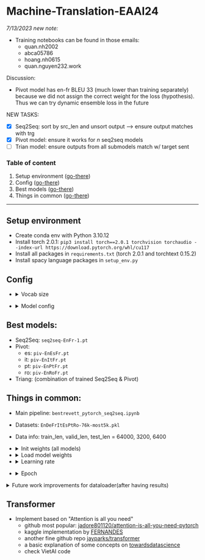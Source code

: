 # Machine-Translation-EAAI24

*7/13/2023 new note:*
* Training notebooks can be found in those emails:
    * quan.nh2002
    * abca05786
    * hoang.nh0615
    * quan.nguyen232.work

Discussion:
* Pivot model has en-fr BLEU 33 (much lower than training separately) because we did not assign the correct weight for the loss (hypothesis). Thus we can try dynamic ensemble loss in the future

NEW TASKS:
* [X] Seq2Seq: sort by src_len and unsort output --> ensure output matches with trg
* [X] Pivot model: ensure it works for $n$ seq2seq models
* [ ] Trian model: ensure outputs from all submodels match w/ target sent

### Table of content
1. Setup environment ([go-there](#setup-environment))
1. Config ([go-there](#config))
1. Best models ([go-there](#best-models))
1. Things in common ([go-there](#things-in-common))
---

## Setup environment
* Create conda env with Python 3.10.12
* Install torch 2.0.1: `pip3 install torch==2.0.1 torchvision torchaudio --index-url https://download.pytorch.org/whl/cu117`
* Install all packages in `requirements.txt` (torch 2.0.1 and torchtext 0.15.2)
* Install spacy language packages in `setup_env.py`

## Config

* <details><summary>Vocab size</summary>

    Build on first 64000 sentences of data `EnDeFrItEsPtRo-76k-most5k.pkl` with `min_freq=2`:
    * en: 6964
    * fr: 9703
    * es: 10461
    * it: 10712
    * pt: 10721
    * ro: 11989
</details>

* <details><summary>Model config</summary>

    * Embed_Dim = 256
    * Hidden_Dim = 512
    * Dropout = 0.5
</details>

## Best models:
* Seq2Seq: `seq2seq-EnFr-1.pt`
* Pivot:
    * es: `piv-EnEsFr.pt`
    * it: `piv-EnItFr.pt`
    * pt: `piv-EnPtFr.pt`
    * ro: `piv-EnRoFr.pt`
* Triang: (combination of trained Seq2Seq & Pivot)

## Things in common:
* Main pipeline: `bentrevett_pytorch_seq2seq.ipynb`
* Datasets: `EnDeFrItEsPtRo-76k-most5k.pkl`
* Data info: train_len, valid_len, test_len = 64000, 3200, 6400
* <details><summary>Init weights (all models)</summary>

    ```python
    def init_weights(m):
        for name, param in m.named_parameters():
            if 'weight' in name:
                nn.init.normal_(param.data, mean=0, std=0.01)
            else:
                nn.init.constant_(param.data, 0)    
    model.apply(init_weights);
    ```
    </details>

* <details><summary>Load model weights</summary>

    ```python
    checkpoint = torch.load('path_to_model/model_name.pt')
    model.load_state_dict(checkpoint['model_state_dict'])
    optimizer.load_state_dict(checkpoint['optimizer_state_dict'])
    scheduler.load_state_dict(checkpoint['scheduler_state_dict'])
    ```
    </details>

* <details><summary>Learning rate</summary>

    * Seq2Seq: start w/ $0.0012$, reduced by $\frac{2}{3}$ every epoch
    * Pivot: start w/ $0.0012$, reduced by $\frac{2}{3}$ at epoch 3rd, 6th, 8th, 9th, 10th.
</details>

* <details><summary>Epoch</summary>

    * Seq2Seq: 7
    * Pivot: 11
</details>



<details>
    <summary>Future work improvements for dataloader(after having results)</summary>

* Replace Field, BucketIterator with those:
    1. Use `build_vocab_from_iterator` ([example tutorial](https://pytorch.org/tutorials/beginner/text_sentiment_ngrams_tutorial.html))
    2. [torchtext.vocab](https://pytorch.org/text/stable/vocab.html)
    3. [torchtext tutorial general](https://pytorch.org/text/0.14.0/)
* `EmbeddingBag` with `offsets` can replace `Embedding` and `sent_len` is OPTIONAL since using `pack_padded_sequence` also reduces padding.

</details>

## Transformer
* Implement based on "Attention is all you need"
    * github most popular: [jadore801120/attention-is-all-you-need-pytorch](https://github.com/jadore801120/attention-is-all-you-need-pytorch/tree/master)
    * kaggle implementation by [FERNANDES](https://www.kaggle.com/code/ricafernandes/attention-is-all-you-need-paper-implementation/notebook)
    * another fine github repo [jayparks/transformer](https://github.com/jayparks/transformer/tree/master)
    * a basic explanation of some concepts on [towardsdatascience](https://towardsdatascience.com/attention-is-all-you-need-discovering-the-transformer-paper-73e5ff5e0634)
    * check VietAI code